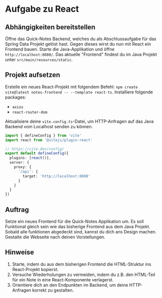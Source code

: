 # Aufgabe zu React

## Abhängigkeiten bereitstellen

Öffne das Quick-Notes Backend, welches du als Abschlussaufgabe für das Spring Data Projekt gelöst hast. Gegen dieses wirst du nun mit React ein Frontend bauen.
Starte die Java-Applikation und öffne `http://localhost:8080/`. Das aktuelle "Frontend" findest du im Java Projekt unter `src/main/resources/static`.

## Projekt aufsetzen

Erstelle ein neues React-Projekt mit folgendem Befehl: `npm create vite@latest notes-frontend -- --template react-ts`. Installiere folgende packages:

- `axios`
- `react-router-dom`

Aktualisiere deine `vite.config.ts`-Datei, um HTTP-Anfragen auf das Java Backend vom Localhost senden zu können.

```ts
import { defineConfig } from 'vite'
import react from '@vitejs/plugin-react'

// https://vite.dev/config/
export default defineConfig({
  plugins: [react()],
  server: {
    proxy: {
      '/api': {
        target: 'http://localhost:8080'
      }
    }
  }
})
```

## Auftrag

Setze ein neues Frontend für die Quick-Notes Applikation um. Es soll Funktional gleich sein wie das bisherige Frontend aus dem Java Projekt. Sobald alle funktionen abgedeckt sind, kannst du dich ans Design machen. Gestalte die Webseite nach deinen Vorstellungen.

## Hinweise

1. Starte, indem du aus dem bisherigen Frontend die HTML-Struktur ins React-Projekt kopierst.
2. Versuche Wiederholungen zu vermeiden, indem du z.B. den HTML-Teil für ein Note in eine React-Komponente verlagerst.
3. Orientiere dich an den Endpunkten im Backend, um deine HTTP-Anfragen korrekt zu gestalten.
